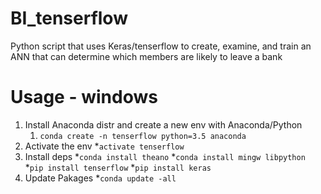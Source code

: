 # BI_tenserflow
Python script that uses Keras/tenserflow to create, examine, and train an ANN that can determine which members are likely to leave a bank

# Usage - windows
1. Install Anaconda distr and create a new env with Anaconda/Python
   1. `conda create -n tenserflow python=3.5 anaconda`
2. Activate the env
   *`activate tenserflow`
3. Install deps
   *`conda install theano`
   *`conda install mingw libpython`
   *`pip install tenserflow`
   *`pip install keras`
4. Update Pakages
   *`conda update -all`
